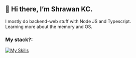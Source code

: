 ## 👋 Hi there, I’m Shrawan KC.

 I mostly do backend-web stuff with Node JS and Typescript.<br>
 Learning more about the memory and OS. 
 ### My stack?:
 
[![My Skills](https://skills.thijs.gg/icons?i=nodejs,laravel,typescript,javascript,golang,python,c,mongodb,postgres,mysql,docker,git&theme=dark)](https://skills.thijs.gg)



<!---
shrawankc11/shrawankc11 is a ✨ special ✨ repository because its `README.md` (this file) appears on your GitHub profile.
You can click the Preview link to take a look at your changes.
--->
